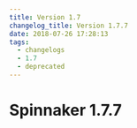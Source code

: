 ```yaml
---
title: Version 1.7
changelog_title: Version 1.7.7
date: 2018-07-26 17:28:13
tags:
  - changelogs
  - 1.7
  - deprecated
---
```


# Spinnaker 1.7.7

<script src="https://gist.github.com/spinnaker-release/8fa68517da00675a028dbd62c72d6748.js"/>
